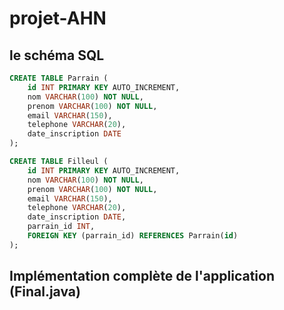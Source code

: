 # projet-AHN

##  le schéma SQL

```sql
CREATE TABLE Parrain (
    id INT PRIMARY KEY AUTO_INCREMENT,
    nom VARCHAR(100) NOT NULL,
    prenom VARCHAR(100) NOT NULL,
    email VARCHAR(150),
    telephone VARCHAR(20),
    date_inscription DATE
);

CREATE TABLE Filleul (
    id INT PRIMARY KEY AUTO_INCREMENT,
    nom VARCHAR(100) NOT NULL,
    prenom VARCHAR(100) NOT NULL,
    email VARCHAR(150),
    telephone VARCHAR(20),
    date_inscription DATE,
    parrain_id INT,
    FOREIGN KEY (parrain_id) REFERENCES Parrain(id)
);
```
## Implémentation complète de l'application (Final.java)

